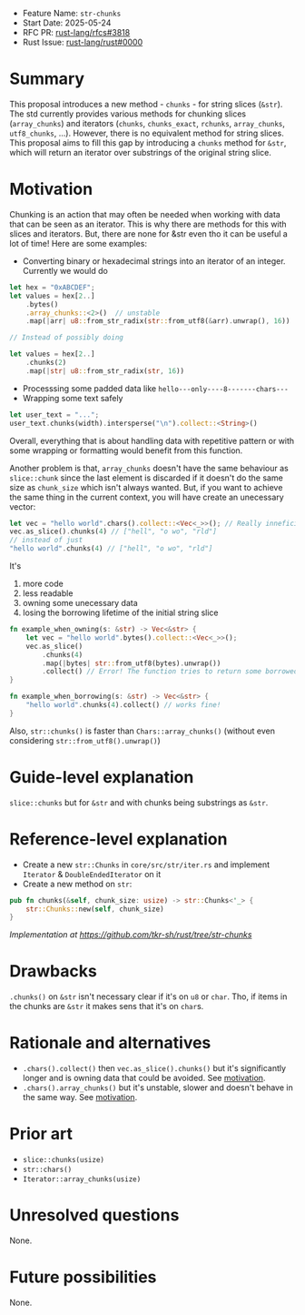 - Feature Name: `str-chunks`
- Start Date: 2025-05-24
- RFC PR: [rust-lang/rfcs#3818](https://github.com/rust-lang/rfcs/pull/3818)
- Rust Issue: [rust-lang/rust#0000](https://github.com/rust-lang/rust/issues/0000)

# Summary
[summary]: #summary

This proposal introduces a new method - `chunks` - for string slices (`&str`).
The std currently provides various methods for chunking slices (`array_chunks`) and iterators (`chunks`, `chunks_exact`, `rchunks`, `array_chunks`, `utf8_chunks`, ...).
However, there is no equivalent method for string slices. This proposal aims to fill this gap by introducing a `chunks` method for `&str`, which will return an iterator over substrings of the original string slice.


# Motivation
[motivation]: #motivation

Chunking is an action that may often be needed when working with data that can be seen as an iterator.
This is why there are methods for this with slices and iterators.
But, there are none for &str even tho it can be useful a lot of time!
Here are some examples:

- Converting binary or hexadecimal strings into an iterator of an integer.
Currently we would do
```rs
let hex = "0xABCDEF";
let values = hex[2..]
    .bytes()
    .array_chunks::<2>()  // unstable
    .map(|arr| u8::from_str_radix(str::from_utf8(&arr).unwrap(), 16))  // .unwrap()

// Instead of possibly doing

let values = hex[2..]
    .chunks(2)
    .map(|str| u8::from_str_radix(str, 16))
```

- Processsing some padded data like `hello---only----8-------chars---`
- Wrapping some text safely
```rs
let user_text = "...";
user_text.chunks(width).intersperse("\n").collect::<String>()
```

Overall, everything that is about handling data with repetitive pattern or with some wrapping or formatting would benefit from this function.

Another problem is that, `array_chunks` doesn't have the same behaviour as `slice::chunk` since the last element is discarded if it doesn't do the same size as `chunk_size` which isn't always wanted.
But, if you want to achieve the same thing in the current context, you will have create an unecessary vector:
```rs 
let vec = "hello world".chars().collect::<Vec<_>>(); // Really inneficient
vec.as_slice().chunks(4) // ["hell", "o wo", "rld"]
// instead of just
"hello world".chunks(4) // ["hell", "o wo", "rld"]
```
It's
1. more code
2. less readable
3. owning some unecessary data
4. losing the borrowing lifetime of the initial string slice
```rs
fn example_when_owning(s: &str) -> Vec<&str> {
    let vec = "hello world".bytes().collect::<Vec<_>>();
    vec.as_slice()
        .chunks(4)
        .map(|bytes| str::from_utf8(bytes).unwrap())
        .collect() // Error! The function tries to return some borrowed data (str::from_utf8) declared in this function
}

fn example_when_borrowing(s: &str) -> Vec<&str> {
    "hello world".chunks(4).collect() // works fine!
}
```

Also, `str::chunks()` is faster than `Chars::array_chunks()` (without even considering `str::from_utf8().unwrap()`)

# Guide-level explanation
[guide-level-explanation]: #guide-level-explanation

`slice::chunks` but for `&str` and with chunks being substrings as `&str`.

# Reference-level explanation
[reference-level-explanation]: #reference-level-explanation

- Create a new `str::Chunks` in `core/src/str/iter.rs` and implement `Iterator` & `DoubleEndedIterator` on it
- Create a new method on `str`:
```rs
pub fn chunks(&self, chunk_size: usize) -> str::Chunks<'_> {
    str::Chunks::new(self, chunk_size)
}
```

_Implementation at <https://github.com/tkr-sh/rust/tree/str-chunks>_

# Drawbacks
[drawbacks]: #drawbacks

`.chunks()` on `&str` isn't necessary clear if it's on `u8` or `char`. Tho, if items in the chunks are `&str` it makes sens that it's on `char`s.

# Rationale and alternatives
[rationale-and-alternatives]: #rationale-and-alternatives

- `.chars().collect()` then `vec.as_slice().chunks()` but it's significantly longer and is owning data that could be avoided. See [motivation](#motivation).
- `.chars().array_chunks()` but it's unstable, slower and doesn't behave in the same way. See [motivation](#motivation).

# Prior art
[prior-art]: #prior-art

- `slice::chunks(usize)`
- `str::chars()`
- `Iterator::array_chunks(usize)`

# Unresolved questions
[unresolved-questions]: #unresolved-questions

None.

# Future possibilities
[future-possibilities]: #future-possibilities

None.
